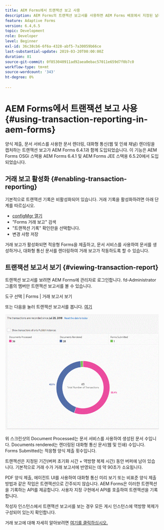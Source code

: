 ```yaml
---
title: AEM Forms에서 트랜잭션 보고 사용
description: AEM Forms의 트랜잭션 보고서를 사용하면 AEM Forms 배포에서 지정된 날짜 이후 발생한 모든 트랜잭션의 수를 유지할 수 있습니다.
feature: Adaptive Forms
version: 6.4,6.5
topic: Development
role: Developer
level: Beginner
exl-id: 36c38cb6-6f6a-4328-abf5-7a30059b66ce
last-substantial-update: 2019-03-20T00:00:00Z
duration: 81
source-git-commit: 0f853040911ad92aea0ebac57011e659d7f0b7c0
workflow-type: tm+mt
source-wordcount: '343'
ht-degree: 0%

---
```


# AEM Forms에서 트랜잭션 보고 사용{#using-transaction-reporting-in-aem-forms}

양식 제출, 문서 서비스를 사용한 문서 렌더링, 대화형 통신(웹 및 인쇄 채널) 렌더링을 캡처하는 트랜잭션 보고가 AEM Forms 6.4.1과 함께 도입되었습니다. 이 기능은 AEM Forms OSGi 스택용 AEM Forms 6.4.1 및 AEM Forms JEE 스택용 6.5.20에서 도입되었습니다.

## 거래 보고 활성화 {#enabling-transaction-reporting}

기본적으로 트랜잭션 기록은 비활성화되어 있습니다. 거래 기록을 활성화하려면 아래 단계를 따르십시오.

* [configMgr 열기](http://localhost:4502/system/console/configMgr)
* &quot;Forms 거래 보고&quot; 검색
* &quot;트랜잭션 기록&quot; 확인란을 선택합니다.
* 변경 사항 저장

거래 보고가 활성화되면 적응형 Forms을 제출하고, 문서 서비스를 사용하여 문서를 생성하거나, 대화형 통신 문서를 렌더링하여 거래 보고가 작동하도록 할 수 있습니다.

## 트랜잭션 보고서 보기 {#viewing-transaction-report}

트랜잭션 보고서를 보려면 AEM Forms에 관리자로 로그인합니다. fd-Administrator 그룹의 멤버만 트랜잭션 보고서를 볼 수 있습니다.

도구 선택 | Forms | 거래 보고서 보기

또는 다음을 눌러 트랜잭션 보고서를 봅니다. [여기](http://localhost:4502/mnt/overlay/fd/transaction/gui/content/report.html)

![트랜잭션 보고](assets/transactionreporting.gif)

위 스크린샷의 Document Processed는 문서 서비스를 사용하여 생성된 문서 수입니다. Documents rendered는 렌더링된 대화형 통신 문서(웹 및 인쇄) 수입니다. Forms Submitted는 적응형 양식 제출 횟수입니다.

트랜잭션은 지정된 기간(버퍼 초기화 시간 + 역방향 복제 시간) 동안 버퍼에 남아 있습니다. 기본적으로 거래 수가 거래 보고서에 반영되는 데 약 90초가 소요됩니다.

PDF 양식 제출, 에이전트 UI를 사용하여 대화형 통신 미리 보기 또는 비표준 양식 제출 방법과 같은 작업은 트랜잭션으로 간주되지 않습니다. AEM Forms은 이러한 트랜잭션을 기록하는 API를 제공합니다. 사용자 지정 구현에서 API를 호출하여 트랜잭션을 기록합니다.

작성자 인스턴스에서 트랜잭션 보고서를 보는 경우 모든 게시 인스턴스에 역방향 복제가 구성되어 있는지 확인합니다.

거래 보고에 대해 자세히 알아보려면 [여기를 클릭하십시오.](https://helpx.adobe.com/experience-manager/6-4/forms/using/transaction-reports-overview.html)
